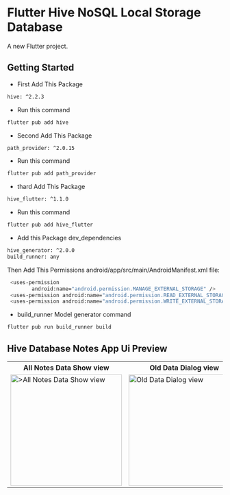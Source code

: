 # Flutter Hive NoSQL Local Storage Database

A new Flutter project.

## Getting Started

- First Add This Package
```sh
hive: ^2.2.3
```
- Run this command
```sh
flutter pub add hive
```
- Second Add This Package
```sh
path_provider: ^2.0.15
```
- Run this command
```sh
flutter pub add path_provider
```


- thard Add This Package
```sh
hive_flutter: ^1.1.0
```
- Run this command
```sh
flutter pub add hive_flutter
```




- Add this Package dev_dependencies
```sh
hive_generator: ^2.0.0
build_runner: any
```



Then Add This Permissions android/app/src/main/AndroidManifest.xml file:
```sh 
 <uses-permission
        android:name="android.permission.MANAGE_EXTERNAL_STORAGE" />
 <uses-permission android:name="android.permission.READ_EXTERNAL_STORAGE" />
 <uses-permission android:name="android.permission.WRITE_EXTERNAL_STORAGE" />
```




- build_runner Model generator command
```sh
flutter pub run build_runner build
```







## Hive Database Notes App Ui Preview


<table>
  
  
<tr>                     
   <th> All Notes Data Show view</th>
   <th> Old Data Dialog view</th>
   <th> Edited Dialog Data view</th>
   <th> Updated Data view</th>
   <th> Hello Somad Note deleted view</th>
</tr>  
  
  
  
<tr>

<td>
  <img src=" " alt=">All Notes Data Show view" width="260"/>
</td>

<td>
 <img src=" " alt="Old Data Dialog view" width="260"/>
</td>


<td>
 <img src=" " alt="Edited Dialog Data view" width="260"/>
</td>

<td>
 <img src=" " alt="Updated Data view" width="260"/>
</td>

<td>
 <img src=" " alt="Hello Somad Note deleted view" width="260"/>
</td>


  
</tr>

</table>











